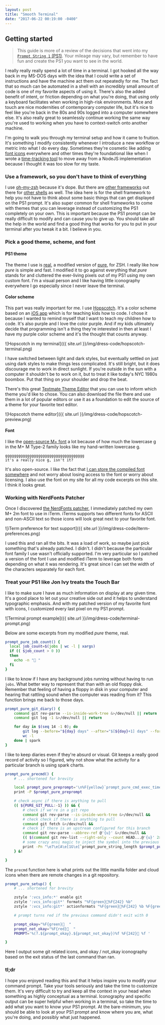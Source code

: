 ```yaml
---
layout: post
title: "Smooth Terminal"
date: "2017-06-22 00:19:00 -0400"
---
```


## Getting started

> This guide is more of a review of the decisions that went into my [`Prompt String 1` (PS1)][ps1-faq].
> Your mileage may vary, but remember to have fun and create the PS1 you want to see in the world.

[ps1-faq]: http://www.linuxnix.com/linuxunix-shell-ps1-prompt-explained-in-detail/

I really really really spend a lot of time in a terminal. I got hooked all the
way back in my MS-DOS days with the idea that I could write a set of
instructions and have the machine act them out repeatedly for me. The fact that
so much can be automated in a shell with an incredibly small amount of code is
one of my favorite aspects of using it. There's also the added benefit of
intent, or friction depending on what you're doing, that using only a keyboard
facilitates when working in high-risk environments. Mice and touch are nice
modernities of contemporary computer life, but it's nice to feel like you're
back in the 80s and 90s logged into a computer somewhere else. It's also really
great to seamlessly continue working the same way you're used to working when
you have to context-switch onto another machine.

I'm going to walk you through my terminal setup and how it came to fruition. It's
something I modify consistently whenever I introduce a new workflow or metric
into what I do every day. Sometimes they're cosmetic like adding [font
icons][rogeruiz/fonts] everywhere and other times they're foundational like when
I wrote a [time-tracking tool][rogeruiz/tick] to move away from a NodeJS
implementation because I thought it was too slow for my taste.

[rogeruiz/fonts]: https://github.com/rogeruiz/.files/tree/master/fonts
[rogeruiz/tick]: https://github.com/rogeruiz/tick

### Use a framework, so you don't have to think of everything

I use [oh-my-zsh][oh-my-zsh] because it's dope. But there are [other
frameworks][bash-it] out there for [other shells][oh-my-fish] as well. The idea
here is for the shell framework to help you not have to think about some basic
things that can get displayed on the PS1 prompt. It's also super common for
shell frameworks to come with themes that you can leverage instead of
customizing the PS1 completely on your own. This is important because the PS1
prompt can be really difficult to modify and can cause you to give up. You
should take all the help in the world and find a good thing that
works for you to put in your terminal after you tweak it a bit. I believe in you.

[oh-my-zsh]: https://github.com/robbyrussell/oh-my-zsh
[bash-it]: https://github.com/Bash-it/bash-it
[oh-my-fish]: https://github.com/oh-my-fish/oh-my-fish

### Pick a good theme, scheme, and font

#### PS1 theme

The theme I use is [real][real-theme], a modified version of [pure][pure-theme],
for ZSH. I really like how _pure_ is simple and fast. I modified it to go against
everything that _pure_ stands for and cluttered the ever-living pixels out of my
PS1 using my own custom font. I'm a visual person and I like having little
iconography everywhere I go especially since I never leave the terminal.

[real-theme]: https://github.com/rogeruiz/.files/blob/master/oh-my-zsh/custom/real.zsh-theme
[pure-theme]: https://github.com/sindresorhus/pure

#### Color scheme

This part was really important for me. I use [Hopscotch][hopscotch-theme]. It's
a color scheme based on an [iOS app][hopscotch-app] which is for teaching kids
how to code. I chose it because I wanted to remind myself that I want to teach
my children how to code. It's also purple and I love the color purple. And if
my kids ultimately decide that programming isn't a thing they're interested in
then at least I have my purple color scheme and it's the thought that counts
anyway.

![Hopscotch in my terminal]({{ site.url }}/img/dress-code/hopscotch-terminal.png)

[hopscotch-theme]: http://tmtheme-editor.herokuapp.com/#!/editor/theme/Hopscotch
[hopscotch-app]: https://www.gethopscotch.com

I have switched between light and dark styles, but eventually settled on just
using dark styles to make things less complicated. It's still bright, but it
does discourage me to work in direct sunlight. If you're outside in the sun with
a computer it shouldn't be to work on it, but to treat it like today's NYC 1980s
boombox. Put that thing on your shoulder and drop the beat.

There's this great [Textmate Theme Editor][tmtheme-editor] that you can use to
inform which theme you'd like to chose. You can also download the file there and
use them in a lot of popular editors or use it as a foundation to edit the
source of a theme for your favorite text editor.

![Hopscotch theme editor]({{ site.url }}/img/dress-code/hopscotch-preview.png)

[tmtheme-editor]: http://tmtheme-editor.herokuapp.com

#### Font

I like the [open-source M+ font][m_plus] a lot because of how much the lowercase
g in the M+ M Type-2 family looks like my hand-written lowercase g.

```
gggggggggggggggggggggggggggggggggggg
it's a really nice g, isn't it?
```

It's also open-source. I like the fact that [I can store the compiled font
somewhere][rogeruiz/fonts] and not worry about losing access to the font or
worry about licensing. I also use the font on my site for all my code excerpts
on this site. I think it looks great.

[m_plus]: http://mplus-fonts.osdn.jp/about-en.html#multiweight

### Working with NerdFonts Patcher

Once I discovered [the NerdFonts patcher][nerdfonts], I immediately patched my
own M+ 2m font to use in iTerm. iTerms supports two different fonts for ASCII
and non-ASCII text so those icons will look great next to your favorite font.

![iTerm preference for text support]({{ site.url }}/img/dress-code/iterm-preferences.png)

I used this and ran all the bits. It was a load of work, so maybe just pick
something that's already patched. I didn't. I didn't because the particular font
family I use wasn't officially supported. I'm very particular so I patched a
version of the font I use and modified iTerm to leverage both fonts depending on
what it was rendering. It's great since I can set the width of the characters
separately for each font.

[nerdfonts]: https://github.com/ryanoasis/nerd-fonts

### Treat your PS1 like Jon Ivy treats the Touch Bar

I like to make sure I have as much information on display at any given time.
It's a good place to let out your creative side out and it helps to understand
typographic emphasis. And with my patched version of my favorite font with
icons, I customized every last pixel on my PS1 prompt.

![Terminal prompt example]({{ site.url }}/img/dress-code/terminal-prompt.png)

Below are some excerpts from my modified _pure_ theme, real.

```sh
prompt_pure_job_count() {
  local job_count=$(jobs | wc -l | xargs)
  if (( $job_count > 0 ))
  then
    echo -n " "
  fi
}
```

I like to know if I have any background jobs running without having to run
`jobs`. What better way to represent that than with an old floppy disk. Remember
that feeling of having a floppy in disk in your computer and hearing that
rattling sound when the computer was reading from it? This function brings me
back to those days.

```sh
prompt_pure_git_diary() {
    command git rev-parse --is-inside-work-tree &>/dev/null || return
    command git log -1 &>/dev/null || return

    for day in $(seq 14 -1 0); do
        git log --before="${day} days" --after="$[${day}+1] days" --format=oneline |
        wc -l
    done | spark
}
```

I like to keep diaries even if they're absurd or visual. Git keeps a really good
record of activity so I figured, why not show what the activity for a particular
branch is using spark charts.

```sh
prompt_pure_precmd() {
    # ... shortened for brevity

    local prompt_pure_preprompt='\n%F{yellow}`prompt_pure_cmd_exec_time`%f%F{cyan}  %F{magenta}`prompt_pure_job_count`%F{242}%~ $vcs_info_msg_0_ %F{242}`prompt_pure_git_diary`%f %F{yellow}`prompt_pure_git_dirty`%f $prompt_pure_username %f'
    print -P $prompt_pure_preprompt

    # check async if there is anything to pull
    (( ${PURE_GIT_PULL:-1} )) && {
        # check if we're in a git repo
        command git rev-parse --is-inside-work-tree &>/dev/null &&
        # check check if there is anything to pull
        command git fetch &>/dev/null &&
        # check if there is an upstream configured for this branch
        command git rev-parse --abbrev-ref @'{u}' &>/dev/null &&
        (( $(command git rev-list --right-only --count HEAD...@'{u}' 2>/dev/null) > 0 )) &&
        # some crazy ansi magic to inject the symbol into the previous line
        print -Pn "\e7\e[A\e[1G\e[`prompt_pure_string_length $prompt_pure_preprompt`C%F{cyan}%f\e8"
    } &!

}
```

The `precmd` function here is what prints out the little manilla folder and
cloud icons when there are remote changes in a git repository.

```sh
prompt_pure_setup() {
    # ... shortened for brevity

    zstyle ':vcs_info:*' enable git
    zstyle ':vcs_info:git*' formats "%F{green}%F{242} %b"
    zstyle ':vcs_info:git*' actionformats "%F{green}%F{242} %b %F{green} %F{242} %a"

    # prompt turns red if the previous command didn't exit with 0

    prompt_okay="%F{green}  "
    prompt_not_okay="%F{red}  "
    PROMPT='%(?.${prompt_okay}.${prompt_not_okay})%f %F{242} %f '

}
```

Here I output some git related icons, and okay / not_okay iconography based on
the exit status of the last command than ran.

### tl;dr

I hope you enjoyed reading this and that it helps inspire you to modify your
command prompt. Take your tools seriously and take the time to customize them.
It's very difficult to try and keep all the context in your head when something
as highly conceptual as a terminal. Iconography and specific output can be super
helpful when working in a terminal, so take the time to add what you want to
know your PS1 prompt. At the bare-minimum, you should be able to look at your
PS1 prompt and know where you are, what you're doing, and possibly what just happened.
